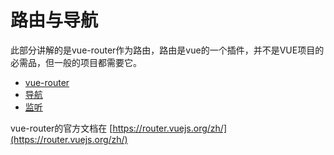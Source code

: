 # 路由与导航


此部分讲解的是vue-router作为路由，路由是vue的一个插件，并不是VUE项目的必需品，但一般的项目都需要它。

* [vue-router](vue-router.md)
* [导航](navigate.md)
* [监听](guards.md)



vue-router的官方文档在 [https://router.vuejs.org/zh/](https://router.vuejs.org/zh/)
